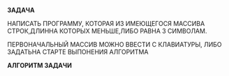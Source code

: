**ЗАДАЧА**

НАПИСАТЬ ПРОГРАММУ, КОТОРАЯ ИЗ ИМЕЮЩЕГОСЯ МАССИВА СТРОК,ДЛИННА КОТОРЫХ МЕНЬШЕ,ЛИБО РАВНА 3 СИМВОЛАМ.

ПЕРВОНАЧАЛЬНЫЙ МАССИВ МОЖНО ВВЕСТИ С КЛАВИАТУРЫ, ЛИБО ЗАДАТЬНА СТАРТЕ ВЫПОНЕНИЯ АЛГОРИТМА


**АЛГОРИТМ  ЗАДАЧИ**